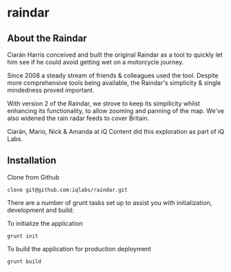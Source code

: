 # raindar

## About the Raindar

Ciarán Harris conceived and built the original Raindar as a tool to quickly let him see if he could avoid getting wet on a motorcycle journey.

Since 2008 a steady stream of friends & colleagues used the tool. Despite more comprehensive tools being available, the Raindar's simplicity & single mindedness proved important.

With version 2 of the Raindar, we strove to keep its simpilicity whilst enhancing its functionality, to allow zooming and panning of the map. We've also widened the rain radar feeds to cover Britain.

Ciarán, Mario, Nick & Amanda at iQ Content did this exploration as part of iQ Labs.

## Installation
Clone from Github

`clone git@github.com:iqlabs/raindar.git`

There are a number of grunt tasks set up to assist you with initialization, development and build:

To initialize the application

`grunt init`

To build the application for production deployment

`grunt build`
